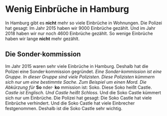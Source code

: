 # Wenig Einbrüche in Hamburg

In Hamburg gibt es **nicht** mehr so viele Einbrüche in Wohnungen. Die Polizei hat gesagt: Im Jahr 2015 haben wir 9000 Einbrüche gezählt. Und im Jahr 2018 haben wir nur noch 4600 Einbrüche gezählt. So wenige Einbrüche haben wir lange **nicht** mehr gezählt. 

## Die Sonder·kommission
Im Jahr 2015 waren sehr viele Einbrüche in Hamburg. Deshalb hat die Polizei eine Sonder·kommission gegründet. 
*Eine Sonder·kommission ist eine Gruppe.* 
*In dieser Gruppe sind viele Polizisten.* 
*Diese Polizisten kümmern sich nur um eine bestimmte Sache.* 
*Zum Beispiel um einen Mord.* 
*Die Abkürzung für* **So** nder· **ko** mmission ist: Soko. Diese Soko heißt Castle. 
*Castle ist Englisch.* 
*Und Castle heißt Schloss.* Und die Soko Castle kümmert sich nur um Einbrüche. 
Die Polizei hat gesagt: Die Soko Castle hat viele Einbrüche verhindert. Und die Soko Castle hat viele Einbrecher festgenommen. Deshalb ist die Soko Castle sehr wichtig. 
